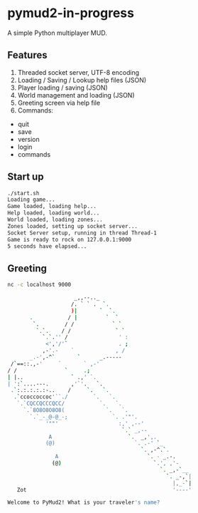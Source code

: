 # pymud2-in-progress
A simple Python multiplayer MUD.

## Features

1. Threaded socket server, UTF-8 encoding
2. Loading / Saving / Lookup help files (JSON)
3. Player loading / saving (JSON)
4. World management and loading (JSON)
5. Greeting screen via help file
6. Commands:
  * quit
  * save
  * version
  * login
  * commands

## Start up

```bash
./start.sh
Loading game...
Game loaded, loading help...
Help loaded, loading world...
World loaded, loading zones...
Zones loaded, setting up socket server...
Socket Server setup, running in thread Thread-1
Game is ready to rock on 127.0.0.1:9000
5 seconds have elapsed...
```

## Greeting

```bash
nc -c localhost 9000

                     _,,--.._
                    /. ` ` .  `.
                    )|       `  `.
       .           / |         `  `
        `.        / /            ` `
         `.`.    / /              ` `
           `.`.'' /                ' :
            <','/'`                . ;
           ,-'.-    `             , /
       _.-',-^`       `      _.-----
 /`==::.,-'     `       ` ,-'
/ /               `     .;
| |..               ` .,' `.
| ':`....---.       ,'`'.   `.
 .`:.:.:.:.:-..    /     `.   `.
  .`ccoccoccoc'``./        `.   `.
   `.`CQCCQCCCQCC/           `.   `.
     `.`8O8O8O8O8(             `.   `.
       `.`_-_@-@_-;              `. .'"'.
            '""'                   :,' ,--'
                                    `.` _,--
             A                        `.  _,',.
            (@)                         `. .-' `_
                                          `. ,-^.`.
               A                            `. - _.-.
              (@)                             `.', ,'-
                                                `. _,-`__
                                                  `. _-,`|
                                                    |,_-`|
   Zot                                              '----'

Welcome to PyMud2! What is your traveler's name?
```
